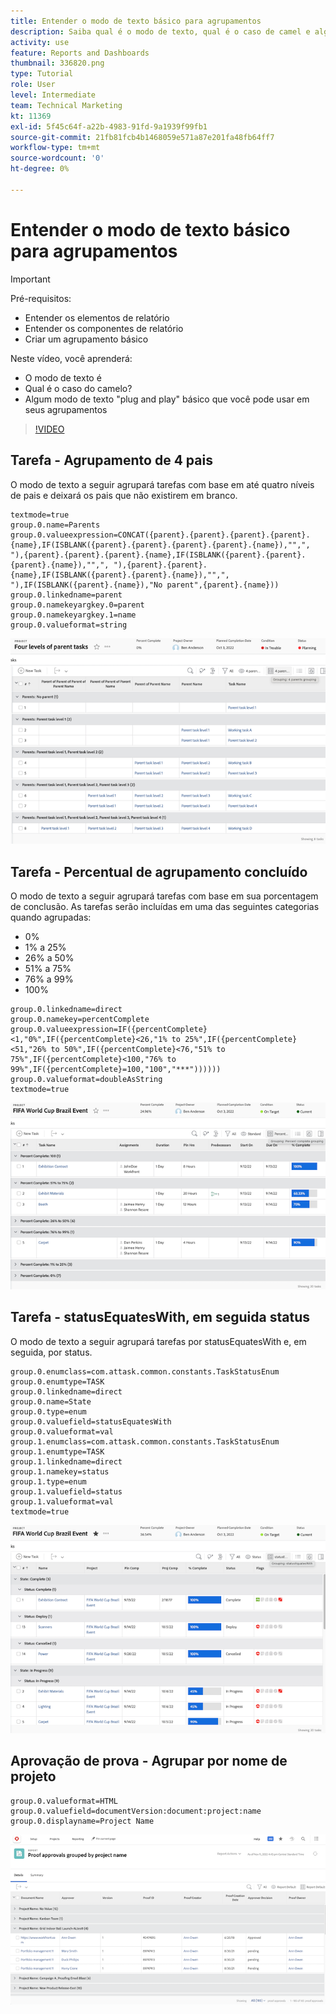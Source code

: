 ```yaml
---
title: Entender o modo de texto básico para agrupamentos
description: Saiba qual é o modo de texto, qual é o caso de camel e algum modo de texto "plug and play" básico que você pode usar em seus agrupamentos no Workfront.
activity: use
feature: Reports and Dashboards
thumbnail: 336820.png
type: Tutorial
role: User
level: Intermediate
team: Technical Marketing
kt: 11369
exl-id: 5f45c64f-a22b-4983-91fd-9a1939f99fb1
source-git-commit: 21fb81fcb4b1468059e571a87e201fa48fb64ff7
workflow-type: tm+mt
source-wordcount: '0'
ht-degree: 0%

---
```


# Entender o modo de texto básico para agrupamentos

>[!IMPORTANT]
>
>Pré-requisitos:
>
>* Entender os elementos de relatório
>* Entender os componentes de relatório
>* Criar um agrupamento básico


Neste vídeo, você aprenderá:

* O modo de texto é
* Qual é o caso do camelo?
* Algum modo de texto &quot;plug and play&quot; básico que você pode usar em seus agrupamentos

>[!VIDEO](https://video.tv.adobe.com/v/3410641/?quality=12)

## Tarefa - Agrupamento de 4 pais

O modo de texto a seguir agrupará tarefas com base em até quatro níveis de pais e deixará os pais que não existirem em branco.

```
textmode=true
group.0.name=Parents
group.0.valueexpression=CONCAT({parent}.{parent}.{parent}.{parent}.{name},IF(ISBLANK({parent}.{parent}.{parent}.{parent}.{name}),"",", "),{parent}.{parent}.{parent}.{name},IF(ISBLANK({parent}.{parent}.{parent}.{name}),"",", "),{parent}.{parent}.{name},IF(ISBLANK({parent}.{parent}.{name}),"",", "),IF(ISBLANK({parent}.{name}),"No parent",{parent}.{name}))
group.0.linkedname=parent
group.0.namekeyargkey.0=parent
group.0.namekeyargkey.1=name
group.0.valueformat=string
```

![Uma imagem de tela mostrando tarefas de projeto agrupadas por 4 pais](assets/4-parents-grouping.png)


## Tarefa - Percentual de agrupamento concluído

O modo de texto a seguir agrupará tarefas com base em sua porcentagem de conclusão. As tarefas serão incluídas em uma das seguintes categorias quando agrupadas:

* 0%
* 1% a 25%
* 26% a 50%
* 51% a 75%
* 76% a 99%
* 100%

```
group.0.linkedname=direct
group.0.namekey=percentComplete
group.0.valueexpression=IF({percentComplete}<1,"0%",IF({percentComplete}<26,"1% to 25%",IF({percentComplete}<51,"26% to 50%",IF({percentComplete}<76,"51% to 75%",IF({percentComplete}<100,"76% to 99%",IF({percentComplete}=100,"100","***"))))))
group.0.valueformat=doubleAsString
textmode=true
```

![Uma imagem de tela mostrando tarefas de projeto agrupadas por porcentagem concluída](assets/percent-complete-grouping.png)

## Tarefa - statusEquatesWith, em seguida status

O modo de texto a seguir agrupará tarefas por statusEquatesWith e, em seguida, por status.

```
group.0.enumclass=com.attask.common.constants.TaskStatusEnum
group.0.enumtype=TASK
group.0.linkedname=direct
group.0.name=State
group.0.type=enum
group.0.valuefield=statusEquatesWith
group.0.valueformat=val
group.1.enumclass=com.attask.common.constants.TaskStatusEnum
group.1.enumtype=TASK
group.1.linkedname=direct
group.1.namekey=status
group.1.type=enum
group.1.valuefield=status
group.1.valueformat=val
textmode=true
```

![Uma imagem de tela mostrando as tarefas do projeto agrupadas por statusEquatesWith](assets/status-equates-with.png)


## Aprovação de prova - Agrupar por nome de projeto

```
group.0.valueformat=HTML
group.0.valuefield=documentVersion:document:project:name
group.0.displayname=Project Name
```

![Uma imagem de tela mostrando aprovações de Prova agrupadas pelo nome do projeto](assets/proof-approvals-grouped-by-project-name.png)

